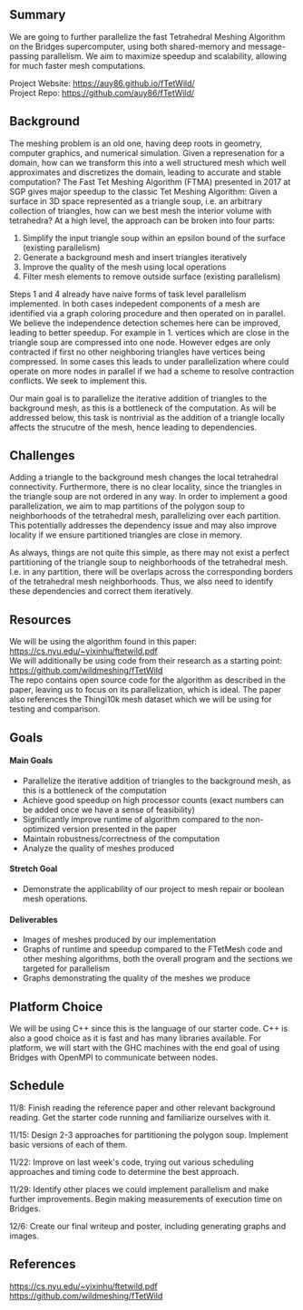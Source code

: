 ## Summary
We are going to further parallelize the fast Tetrahedral Meshing Algorithm on the Bridges supercomputer, using both shared-memory and message-passing parallelism. We aim to maximize speedup and scalability, allowing for much faster mesh computations.

Project Website: <https://auy86.github.io/fTetWild/> <br>
Project Repo: <https://github.com/auy86/fTetWild/>

## Background
The meshing problem is an old one, having deep roots in geometry, computer graphics, and numerical simulation. Given a represenation for a domain, how can we transform this into a well structured mesh which well approximates and discretizes the domain, leading to accurate and stable computation? The Fast Tet Meshing Algorithm (FTMA) presented in 2017 at SGP gives major speedup to the classic Tet Meshing Algorithm: Given a surface in 3D space represented as a triangle soup, i.e. an arbitrary collection of triangles, how can we best mesh the interior volume with tetrahedra? At a high level, the approach can be broken into four parts:
1. Simplify the input triangle soup within an epsilon bound of the surface (existing parallelism)
2. Generate a background mesh and insert triangles iteratively 
3. Improve the quality of the mesh using local operations
4. Filter mesh elements to remove outside surface (existing parallelism)

Steps 1 and 4 already have naive forms of task level parallelism implemented. In both cases indepedent components of a mesh are identified via a graph coloring procedure and then operated on in parallel. We believe the independence detection schemes here can be improved, leading to better speedup. For example in 1. vertices which are close in the triangle soup are compressed into one node. However edges are only contracted if first no other neighboring triangles have vertices being compressed. In some cases this leads to under parallelization where could operate on more nodes in parallel if we had a scheme to resolve contraction conflicts. We seek to implement this.

Our main goal is to parallelize the iterative addition of triangles to the background mesh, as this is a bottleneck of the computation. As will be addressed below, this task is nontrivial as the addition of a triangle locally affects the strucutre of the mesh, hence leading to dependencies.

## Challenges
Adding a triangle to the background mesh changes the local tetrahedral connectivity. Furthermore, there is no clear locality, since the triangles in the triangle soup are not ordered in any way. In order to implement a good parallelization, we aim to map partitions of the polygon soup to neighborhoods of the tetrahedral mesh, parallelizing over each partition. This potentially addresses the dependency issue and may also improve locality if we ensure partitioned triangles are close in memory.

As always, things are not quite this simple, as there may not exist a perfect partitioning of the triangle soup to neighborhoods of the tetrahedral mesh. I.e. in any partition, there will be overlaps across the corresponding borders of the tetrahedral mesh neighborhoods. Thus, we also need to identify these dependencies and correct them iteratively.

## Resources 
We will be using the algorithm found in this paper: <https://cs.nyu.edu/~yixinhu/ftetwild.pdf> <br>
We will additionally be using code from their research as a starting point: <https://github.com/wildmeshing/fTetWild> <br> 
The repo contains open source code for the algorithm as described in the paper, leaving us to focus on its parallelization, which is ideal. The paper also references the Thingi10k mesh dataset which we will be using for testing and comparison.

## Goals
#### Main Goals
- Parallelize the iterative addition of triangles to the background mesh, as this is a bottleneck of the computation
- Achieve good speedup on high processor counts (exact numbers can be added once we have a sense of feasibility)
- Significantly improve runtime of algorithm compared to the non-optimized version presented in the paper
- Maintain robustness/correctness of the computation
- Analyze the quality of meshes produced

#### Stretch Goal
- Demonstrate the applicability of our project to mesh repair or boolean mesh operations.

#### Deliverables
- Images of meshes produced by our implementation
- Graphs of runtime and speedup compared to the FTetMesh code and other meshing algorithms, both the overall program and the sections we targeted for parallelism
- Graphs demonstrating the quality of the meshes we produce

## Platform Choice
We will be using C++ since this is the language of our starter code. C++ is also a good choice as it is fast and has many libraries available. For platform, we will start with the GHC machines with the end goal of using Bridges with OpenMPI to communicate between nodes.

## Schedule
11/8: Finish reading the reference paper and other relevant background reading. Get the starter code running and familiarize ourselves with it. 

11/15: Design 2-3 approaches for partitioning the polygon soup. Implement basic versions of each of them.

11/22: Improve on last week's code, trying out various scheduling approaches and timing code to determine the best approach.

11/29: Identify other places we could implement parallelism and make further improvements. Begin making measurements of execution time on Bridges.

12/6: Create our final writeup and poster, including generating graphs and images.


## References
<https://cs.nyu.edu/~yixinhu/ftetwild.pdf> <br>
<https://github.com/wildmeshing/fTetWild>
